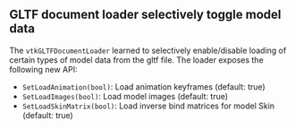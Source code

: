 ## GLTF document loader selectively toggle model data

The `vtkGLTFDocumentLoader` learned to selectively enable/disable loading of certain types of model
data from the gltf file. The loader exposes the following new API:

  - `SetLoadAnimation(bool)`: Load animation keyframes (default: true)
  - `SetLoadImages(bool)`: Load model images (default: true)
  - `SetLoadSkinMatrix(bool)`: Load inverse bind matrices for model Skin (default: true)

